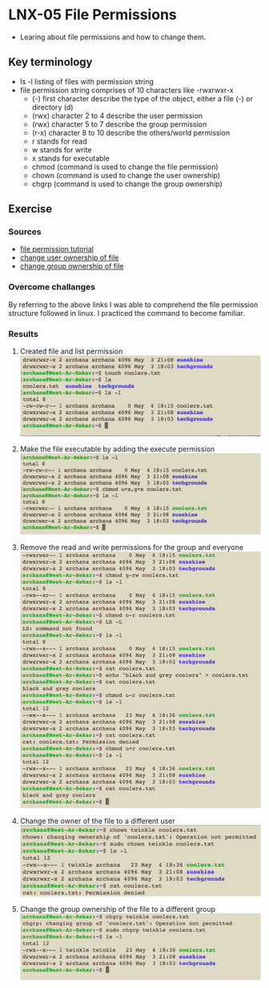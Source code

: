 # LNX-05 File Permissions
- Learing about file permissions and how to change them.

## Key terminology
- ls  -l listing of files with permission string
- file permission string comprises of 10 characters like -rwxrwxr-x
    - (-) first character describe the type of the object, either a file (-) or directory (d)
    - (rwx) character 2 to 4  describe the user permission
    - (rwx) character 5 to 7  describe the group permission
    - (r-x) character 8 to 10  describe the others/world permission
    - r stands for read
    - w stands for write
    - x stands for executable
    - chmod (command is used to change the file permission)
    - chown (command is used to change the user ownership)
    - chgrp (command is used to change the group ownership)

## Exercise

### Sources
- [file permission tutorial](https://www.youtube.com/watch?v=ngJG6Ix5FR4)
- [change user ownership of file](https://www.cyberciti.biz/faq/how-to-use-chmod-and-chown-command/)
- [change group ownership of file](https://docs.oracle.com/cd/E19683-01/816-4883/6mb2joat3/index.html)

### Overcome challanges
By referring to the above links I was able to comprehend the file permission structure followed in linux. I practiced the command to become familiar. 

### Results

1. Created file and list permission
![LNX-05-01-02](../../../00_includes/DAY3_LINUX/LNX-05/LNX-05-01-02.png)

2. Make the file executable by adding the execute permission
![LNX-05-03](../../../00_includes/DAY3_LINUX/LNX-05/LNX-05-03.png)

3. Remove the read and write permissions for the group and everyone 
![LNX-05-04](../../../00_includes/DAY3_LINUX/LNX-05/LNX-05-04.png)

4. Change the owner of the file to a different user
![LNX-05-05](../../../00_includes/DAY3_LINUX/LNX-05/LNX-05-05.png)

5. Change the group ownership of the file to a different group
![LNX-05-06](../../../00_includes/DAY3_LINUX/LNX-05/LNX-05-06.png)





